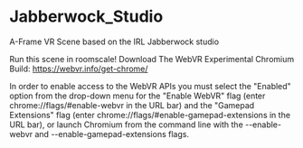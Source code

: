 # Jabberwock_Studio
A-Frame VR Scene based on the IRL Jabberwock studio

Run this scene in roomscale!
Download The WebVR Experimental Chromium Build: https://webvr.info/get-chrome/

In order to enable access to the WebVR APIs you must select the "Enabled" option from the drop-down menu for the "Enable WebVR" flag (enter chrome://flags/#enable-webvr in the URL bar) and the "Gamepad Extensions" flag (enter chrome://flags/#enable-gamepad-extensions in the URL bar), or launch Chromium from the command line with the --enable-webvr and --enable-gamepad-extensions flags.
